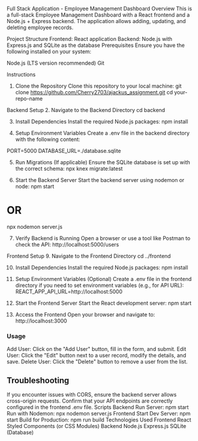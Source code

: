 Full Stack Application - Employee Management Dashboard
Overview
This is a full-stack Employee Management Dashboard with a React frontend and a Node.js + Express backend. The application allows adding, updating, and deleting employee records.

Project Structure
Frontend: React application
Backend: Node.js with Express.js and SQLite as the database
Prerequisites
Ensure you have the following installed on your system:

Node.js (LTS version recommended)
Git


Instructions
1. Clone the Repository
Clone this repository to your local machine:
git clone https://github.com/Cherry2703/ajackus_assignment.git
cd your-repo-name


Backend Setup
2. Navigate to the Backend Directory
cd backend

3. Install Dependencies
Install the required Node.js packages:
npm install



4. Setup Environment Variables
Create a .env file in the backend directory with the following content:

PORT=5000
DATABASE_URL=./database.sqlite

5. Run Migrations (If applicable)
Ensure the SQLite database is set up with the correct schema:
npx knex migrate:latest

7. Start the Backend Server
Start the backend server using nodemon or node:
npm start

# OR
npx nodemon server.js


7. Verify Backend is Running
Open a browser or use a tool like Postman to check the API:
http://localhost:5000/users


Frontend Setup
9. Navigate to the Frontend Directory
cd ../frontend

10. Install Dependencies
Install the required Node.js packages:
npm install


10. Setup Environment Variables (Optional)
Create a .env file in the frontend directory if you need to set environment variables (e.g., for API URL):
REACT_APP_API_URL=http://localhost:5000


12. Start the Frontend Server
Start the React development server:
npm start


12. Access the Frontend
Open your browser and navigate to:
http://localhost:3000


### Usage

Add User: Click on the "Add User" button, fill in the form, and submit.
Edit User: Click the "Edit" button next to a user record, modify the details, and save.
Delete User: Click the "Delete" button to remove a user from the list.
## Troubleshooting
If you encounter issues with CORS, ensure the backend server allows cross-origin requests.
Confirm that your API endpoints are correctly configured in the frontend .env file.
Scripts
Backend
Run Server: npm start
Run with Nodemon: npx nodemon server.js
Frontend
Start Dev Server: npm start
Build for Production: npm run build
Technologies Used
Frontend
React
Styled Components (or CSS Modules)
Backend
Node.js
Express.js
SQLite (Database)
